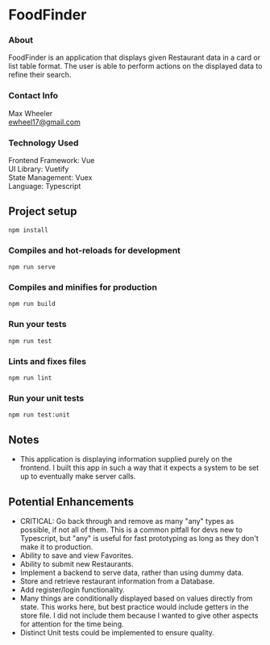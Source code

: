 # FoodFinder

### About
FoodFinder is an application that displays given Restaurant data in a card or 
list table format. The user is able to perform actions on the displayed data
to refine their search.

### Contact Info
Max Wheeler <br/>
ewheel17@gmail.com <br/>

### Technology Used
Frontend Framework: Vue<br/>
UI Library: Vuetify<br/>
State Management: Vuex<br/>
Language: Typescript<br/>

## Project setup
```
npm install
```

### Compiles and hot-reloads for development
```
npm run serve
```

### Compiles and minifies for production
```
npm run build
```

### Run your tests
```
npm run test
```

### Lints and fixes files
```
npm run lint
```

### Run your unit tests
```
npm run test:unit
```

## Notes
* This application is displaying information supplied purely on the frontend. I built this 
app in such a way that it expects a system to be set up to eventually make server calls.

## Potential Enhancements
* CRITICAL: Go back through and remove as many "any" types as possible, if not all of them.
This is a common pitfall for devs new to Typescript, but "any" is useful for fast prototyping as long as they don't make it
to production.
* Ability to save and view Favorites.
* Ability to submit new Restaurants.
* Implement a backend to serve data, rather than using dummy data.
* Store and retrieve restaurant information from a Database.
* Add register/login functionality.
* Many things are conditionally displayed based on values directly from state. This works here,
but best practice would include getters in the store file. I did not include them because I wanted
to give other aspects for attention for the time being.
* Distinct Unit tests could be implemented to ensure quality.
